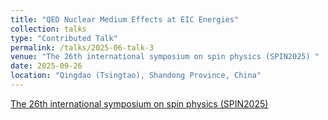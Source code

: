 ```yaml
---
title: "QED Nuclear Medium Effects at EIC Energies"
collection: talks
type: "Contributed Talk"
permalink: /talks/2025-06-talk-3
venue: "The 26th international symposium on spin physics (SPIN2025) "
date: 2025-09-26
location: "Qingdao (Tsingtao), Shandong Province, China"
---
```


[The 26th international symposium on spin physics (SPIN2025)](https://indico.ihep.ac.cn/event/22189/)
